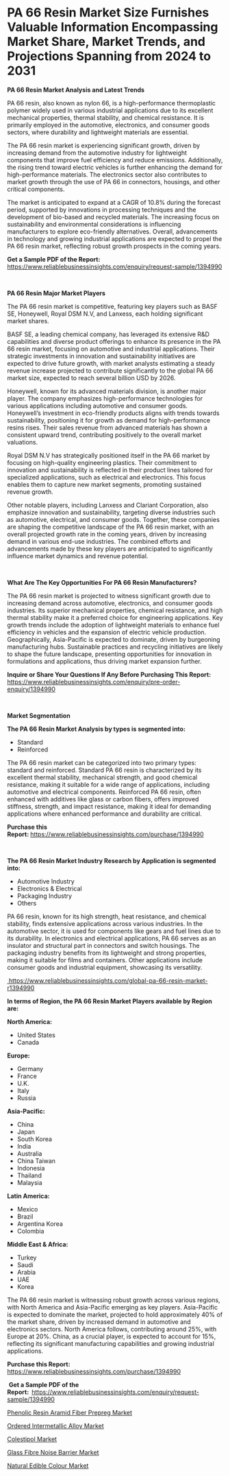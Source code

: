 <p><h1>PA 66 Resin Market Size Furnishes Valuable Information Encompassing Market Share, Market Trends, and Projections Spanning from 2024 to 2031</h1></p><p><strong>PA 66 Resin Market Analysis and Latest Trends</strong></p>
<p><p>PA 66 resin, also known as nylon 66, is a high-performance thermoplastic polymer widely used in various industrial applications due to its excellent mechanical properties, thermal stability, and chemical resistance. It is primarily employed in the automotive, electronics, and consumer goods sectors, where durability and lightweight materials are essential.</p><p>The PA 66 resin market is experiencing significant growth, driven by increasing demand from the automotive industry for lightweight components that improve fuel efficiency and reduce emissions. Additionally, the rising trend toward electric vehicles is further enhancing the demand for high-performance materials. The electronics sector also contributes to market growth through the use of PA 66 in connectors, housings, and other critical components.</p><p>The market is anticipated to expand at a CAGR of 10.8% during the forecast period, supported by innovations in processing techniques and the development of bio-based and recycled materials. The increasing focus on sustainability and environmental considerations is influencing manufacturers to explore eco-friendly alternatives. Overall, advancements in technology and growing industrial applications are expected to propel the PA 66 resin market, reflecting robust growth prospects in the coming years.</p></p>
<p><strong>Get a Sample PDF of the Report:&nbsp;</strong> <a href="https://www.reliablebusinessinsights.com/enquiry/request-sample/1394990">https://www.reliablebusinessinsights.com/enquiry/request-sample/1394990</a></p>
<p>&nbsp;</p>
<p><strong>PA 66 Resin Major Market Players</strong></p>
<p><p>The PA 66 resin market is competitive, featuring key players such as BASF SE, Honeywell, Royal DSM N.V, and Lanxess, each holding significant market shares. </p><p>BASF SE, a leading chemical company, has leveraged its extensive R&D capabilities and diverse product offerings to enhance its presence in the PA 66 resin market, focusing on automotive and industrial applications. Their strategic investments in innovation and sustainability initiatives are expected to drive future growth, with market analysts estimating a steady revenue increase projected to contribute significantly to the global PA 66 market size, expected to reach several billion USD by 2026.</p><p>Honeywell, known for its advanced materials division, is another major player. The company emphasizes high-performance technologies for various applications including automotive and consumer goods. Honeywell’s investment in eco-friendly products aligns with trends towards sustainability, positioning it for growth as demand for high-performance resins rises. Their sales revenue from advanced materials has shown a consistent upward trend, contributing positively to the overall market valuations.</p><p>Royal DSM N.V has strategically positioned itself in the PA 66 market by focusing on high-quality engineering plastics. Their commitment to innovation and sustainability is reflected in their product lines tailored for specialized applications, such as electrical and electronics. This focus enables them to capture new market segments, promoting sustained revenue growth.</p><p>Other notable players, including Lanxess and Clariant Corporation, also emphasize innovation and sustainability, targeting diverse industries such as automotive, electrical, and consumer goods. Together, these companies are shaping the competitive landscape of the PA 66 resin market, with an overall projected growth rate in the coming years, driven by increasing demand in various end-use industries. The combined efforts and advancements made by these key players are anticipated to significantly influence market dynamics and revenue potential.</p></p>
<p>&nbsp;</p>
<p><strong>What Are The Key Opportunities For PA 66 Resin Manufacturers?</strong></p>
<p><p>The PA 66 resin market is projected to witness significant growth due to increasing demand across automotive, electronics, and consumer goods industries. Its superior mechanical properties, chemical resistance, and high thermal stability make it a preferred choice for engineering applications. Key growth trends include the adoption of lightweight materials to enhance fuel efficiency in vehicles and the expansion of electric vehicle production. Geographically, Asia-Pacific is expected to dominate, driven by burgeoning manufacturing hubs. Sustainable practices and recycling initiatives are likely to shape the future landscape, presenting opportunities for innovation in formulations and applications, thus driving market expansion further.</p></p>
<p><strong>Inquire or Share Your Questions If Any Before Purchasing This Report:</strong> <a href="https://www.reliablebusinessinsights.com/enquiry/pre-order-enquiry/1394990">https://www.reliablebusinessinsights.com/enquiry/pre-order-enquiry/1394990</a></p>
<p>&nbsp;</p>
<p><strong>Market Segmentation</strong></p>
<p><strong>The PA 66 Resin Market Analysis by types is segmented into:</strong></p>
<p><ul><li>Standard</li><li>Reinforced</li></ul></p>
<p><p>The PA 66 resin market can be categorized into two primary types: standard and reinforced. Standard PA 66 resin is characterized by its excellent thermal stability, mechanical strength, and good chemical resistance, making it suitable for a wide range of applications, including automotive and electrical components. Reinforced PA 66 resin, often enhanced with additives like glass or carbon fibers, offers improved stiffness, strength, and impact resistance, making it ideal for demanding applications where enhanced performance and durability are critical.</p></p>
<p><strong>Purchase this Report:&nbsp;</strong><a href="https://www.reliablebusinessinsights.com/purchase/1394990">https://www.reliablebusinessinsights.com/purchase/1394990</a></p>
<p>&nbsp;</p>
<p><strong>The PA 66 Resin Market Industry Research by Application is segmented into:</strong></p>
<p><ul><li>Automotive Industry</li><li>Electronics & Electrical</li><li>Packaging Industry</li><li>Others</li></ul></p>
<p><p>PA 66 resin, known for its high strength, heat resistance, and chemical stability, finds extensive applications across various industries. In the automotive sector, it is used for components like gears and fuel lines due to its durability. In electronics and electrical applications, PA 66 serves as an insulator and structural part in connectors and switch housings. The packaging industry benefits from its lightweight and strong properties, making it suitable for films and containers. Other applications include consumer goods and industrial equipment, showcasing its versatility.</p></p>
<p><a href="https://www.reliablebusinessinsights.com/global-pa-66-resin-market-r1394990">&nbsp;https://www.reliablebusinessinsights.com/global-pa-66-resin-market-r1394990</a></p>
<p><strong>In terms of Region, the PA 66 Resin Market Players available by Region are:</strong></p>
<p>
    <p> <strong> North America: </strong>
        <ul>
            <li>United States</li>
            <li>Canada</li>
        </ul>
        </p> 
    <p> <strong> Europe: </strong>
        <ul>
            <li>Germany</li>
            <li>France</li>
            <li>U.K.</li>
            <li>Italy</li>
            <li>Russia</li>
        </ul>
        </p> 
    <p> <strong> Asia-Pacific: </strong>
        <ul>
            <li>China</li>
            <li>Japan</li>
            <li>South Korea</li>
            <li>India</li>
            <li>Australia</li>
            <li>China Taiwan</li>
            <li>Indonesia</li>
            <li>Thailand</li>
            <li>Malaysia</li>
        </ul>
        </p> 
    <p> <strong> Latin America: </strong>
        <ul>
            <li>Mexico</li>
            <li>Brazil</li>
            <li>Argentina Korea</li>
            <li>Colombia</li>
        </ul>
        </p> 
    <p> <strong> Middle East & Africa: </strong>
        <ul>
            <li>Turkey</li>
            <li>Saudi</li>
            <li>Arabia</li>
            <li>UAE</li>
            <li>Korea</li>
        </ul>
    </p>
    </p>
<p><p>The PA 66 resin market is witnessing robust growth across various regions, with North America and Asia-Pacific emerging as key players. Asia-Pacific is expected to dominate the market, projected to hold approximately 40% of the market share, driven by increased demand in automotive and electronics sectors. North America follows, contributing around 25%, with Europe at 20%. China, as a crucial player, is expected to account for 15%, reflecting its significant manufacturing capabilities and growing industrial applications.</p></p>
<p><strong>Purchase this Report: </strong><a href="https://www.reliablebusinessinsights.com/purchase/1394990">https://www.reliablebusinessinsights.com/purchase/1394990</a></p>
<p>&nbsp;<strong>Get a Sample PDF of the Report:&nbsp;&nbsp;</strong><a href="https://www.reliablebusinessinsights.com/enquiry/request-sample/1394990">https://www.reliablebusinessinsights.com/enquiry/request-sample/1394990</a></p>
<p><strong></strong></p>
<p><p><a href="https://issuu.com/reportprime-2/docs/phenolic-resin-aramid-fiber-prepreg_739c73b210985f">Phenolic Resin Aramid Fiber Prepreg Market</a></p><p><a href="https://github.com/MaryNelson695/Market-Research-Report-List-1/blob/main/ordered-intermetallic-alloy-market.md">Ordered Intermetallic Alloy Market</a></p><p><a href="https://www.linkedin.com/pulse/colestipol-industry-insights-report-analyzing-market-trends-qomfe?trackingId=qUbqxylrRaqW1sTLQZTShw%3D%3D">Colestipol Market</a></p><p><a href="https://github.com/gailasejs/Market-Research-Report-List-1/blob/main/glass-fibre-noise-barrier-market.md">Glass Fibre Noise Barrier Market</a></p><p><a href="https://issuu.com/reportprime-2/docs/natural-edible-colour-market-size-2_7a77dc1ff5d725">Natural Edible Colour Market</a></p></p>